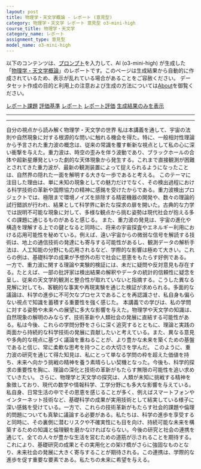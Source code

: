 ```yaml
---
layout: post
title: 物理学・天文学概論 - レポート (意見型)
category: 物理学・天文学 レポート 意見型 o3-mini-high
course_title: 物理学・天文学
category_name: レポート
assignment_type: 意見型
model_name: o3-mini-high
---
```


以下のコンテンツは、[プロンプト](https://github.com/takedatoshiyuki/synthetic_assignments/tree/main/generated/物理学・天文学/o3-mini-high/prompt_レポート-意見型.md)を入力して、AI (o3-mini-high) が生成した「[物理学・天文学概論](/contents/物理学・天文学/)」のレポートです。このページは生成結果から自動的に作成されているため、表示が乱れている場合があることをご容赦ください。
データセット作成の目的と利用上の注意および生成の方法については[About](/About)を御覧ください。

[レポート課題](../レポート課題-意見型)
[評価基準](../評価基準-意見型)
[レポート](../レポート-意見型)
[レポート評価](../レポート評価-意見型)
[生成結果のみを表示](https://github.com/takedatoshiyuki/synthetic_assignments/tree/main/generated/物理学・天文学/o3-mini-high/レポート-意見型.md)
  

***
***
  
自分の視点から読み解く物理学・天文学の世界
私は本講義を通して、宇宙の法則や自然現象に対する根源的な問いに触れる機会を得た。特に、一般相対性理論から予言された重力波の概念は、従来の常識を覆す斬新な視点として私の心に深い衝撃を与えた。重力波は、時空の歪みを伴う波動であり、ブラックホールの合体や超新星爆発といった劇的な天体現象から発生する。これまで直接観測が困難とされてきた重力波が、最新の観測装置によって捉えられるようになったことは、自然界の隠れた一面を解明する大きな一歩であると考える。
このテーマに注目した理由は、単に未知の現象としての魅力だけでなく、その検出過程における科学技術の革新や国際協力の精神に感銘を受けたからである。重力波検出プロジェクトでは、極限まで環境ノイズを排除する精密機器の開発や、数々の理論的試行錯誤が行われ、結果として科学界に新たな探求の扉を開いた。古典的な力学では説明不可能な現象に対して、多様な観点から挑む姿勢は現代社会が抱える多くの課題に通じるものがあると感じる。
また、重力波の発見は、宇宙の進化や構造を理解する上での鍵となると同時に、将来の宇宙探査やエネルギー利用における応用可能性を秘めている。例えば、遠い宇宙からの微弱な信号を解読する技術は、地上の通信技術の発達にも寄与する可能性があるし、観測データの解析手法は、人工知能の分野にも応用されるなど、学際的な影響は極めて大きい。これらの例は、基礎科学の成果が予想外の形で社会に恩恵をもたらす好例である。
一方で、重力波に関する理論や実験的検証には、未だに疑問や反対意見も存在する。たとえば、一部の批評家は検出結果の解釈やデータの統計的信頼性に疑念を呈し、従来の天文学的観測と整合性が取れていないと指摘する。こうした異なる見解に対しても、客観的な事実や再現実験を通じた検証が求められる。多面的な議論は、科学の進歩に不可欠なプロセスであることを再認識させ、私自身も偏らない視点で知識を蓄積する重要性を強く感じた。
本講義での学びは、私の学問に対する姿勢や未来への展望に多大な影響を与えた。物理学や天文学の知識は、自然現象の解明のみならず、技術革新や人類社会の発展に直結する可能性がある。私は今後、これらの学問分野をさらに深く追究するとともに、理論と実践の両面から持続的な科学技術の発展に貢献したいと考えている。また、異なる意見や多角的な視点に基づく議論を重ねることが、より豊かな未来を築くための基盤であると信じ、常に柔軟な思考を持つことの大切さを学んだ。
このように、重力波の研究を通じて得た知見は、私にとって単なる学問の枠を超えた価値を持ち、未来へ向かう挑戦の精神を養う素晴らしい契機となった。今後も、科学的探求の重要性を胸に、理論の深化と技術の革新がもたらす無限の可能性を追い求めていきたい。
さらに、物理学と天文学の探究は、人類が未知に挑戦する精神を象徴しており、現代の数学や情報科学、工学分野にも多大な影響を与えている。私自身、日常生活の中でその恩恵を感じることが多く、例えばスマートフォンやインターネット技術など、基礎科学の成果が実用技術として結実している様子に深い感銘を受けている。一方で、これらの技術革新がもたらす社会的課題や倫理的問題についても真摯に議論する必要がある。私たちは、科学の進歩を享受すると同時に、その裏側に潜むリスクや不確実性にも目を向け、持続可能な未来を構築するための知識と倫理観を磨かなければならない。今後の研究と社会の連携を通じて、全ての人々が豊かな生活を営むための道筋が示されることを期待する。これにより、基礎研究の成果とその実用化との架け橋がさらに強固なものとなり、未来社会の発展に大きく寄与することが期待される。この連携は、学際的な進歩を促す重要な要素である。私たちの未来に希望を与える。
